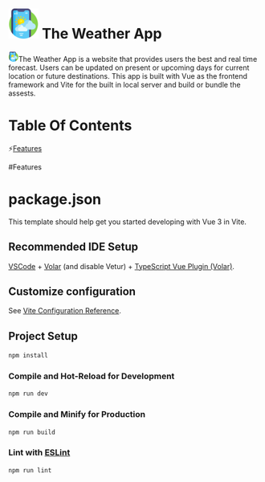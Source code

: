 <!-- First The App logo and This is where the name of the Website should be -->
# <img style="height: 60px;" src="/public/weather-app.png"> The Weather App
 
<!-- Underneath, we will have the description of our website, explaninng  -->
<img style="height: 20px;" src="/public/weather-app.png">The Weather App is a website that provides users the best and real time forecast. Users can be  updated on present or upcoming days for current location or future destinations.  This app is built with Vue as the frontend framework and Vite for the built in local server and build or bundle the assests.

 
<!-- here: have the table of contents: a logo infront the the name of content we show. -->
# Table Of Contents
⚡️[Features](https://github.com/tremitch504/The-Weather-App#features)



#Features

<!-- here: Show the website in full screen version screenshot

here: descriping a feature of using the weather App

here: a gif of the weather App using those features, example: searching for a City!

Here: We would display the Tech Stack and its logos!

Here explain what the tech was used for this website!

Here: we show the responsive ness video of the phone screen explaining we used Tailwind

Here: We have the documentation what have to be installed and files created in order to use that stack if needed.


Here: explaining the documentation of the Weather API we used! -->









# package.json

This template should help get you started developing with Vue 3 in Vite.

## Recommended IDE Setup

[VSCode](https://code.visualstudio.com/) + [Volar](https://marketplace.visualstudio.com/items?itemName=Vue.volar) (and disable Vetur) + [TypeScript Vue Plugin (Volar)](https://marketplace.visualstudio.com/items?itemName=Vue.vscode-typescript-vue-plugin).

## Customize configuration

See [Vite Configuration Reference](https://vitejs.dev/config/).

## Project Setup

```sh
npm install
```

### Compile and Hot-Reload for Development

```sh
npm run dev
```

### Compile and Minify for Production

```sh
npm run build
```

### Lint with [ESLint](https://eslint.org/)

```sh
npm run lint
```

